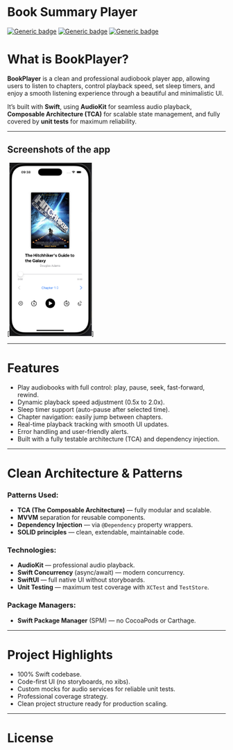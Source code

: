 # Book Summary Player

[![Generic badge](https://img.shields.io/badge/BookPlayer-v.1.0.0-brightgreen.svg)](https://shields.io/)
[![Generic badge](https://img.shields.io/badge/OS-iOS-brightgreen.svg)](https://shields.io/)
[![Generic badge](https://img.shields.io/badge/Language-Swift-orange)](https://shields.io/)

# What is BookPlayer?
**BookPlayer** is a clean and professional audiobook player app, allowing users to listen to chapters, control playback speed, set sleep timers, and enjoy a smooth listening experience through a beautiful and minimalistic UI.

It’s built with **Swift**, using **AudioKit** for seamless audio playback, **Composable Architecture (TCA)** for scalable state management, and fully covered by **unit tests** for maximum reliability.

---

## Screenshots of the app
[<img src=https://github.com/serhiibets/BookSummaryPlayer/blob/main/documentation/screenshots/app_image.png height=400>]

---

# Features
- Play audiobooks with full control: play, pause, seek, fast-forward, rewind.
- Dynamic playback speed adjustment (0.5x to 2.0x).
- Sleep timer support (auto-pause after selected time).
- Chapter navigation: easily jump between chapters.
- Real-time playback tracking with smooth UI updates.
- Error handling and user-friendly alerts.
- Built with a fully testable architecture (TCA) and dependency injection.

---

# Clean Architecture & Patterns
### Patterns Used:
- **TCA (The Composable Architecture)** — fully modular and scalable.
- **MVVM** separation for reusable components.
- **Dependency Injection** — via `@Dependency` property wrappers.
- **SOLID principles** — clean, extendable, maintainable code.

### Technologies:
- **AudioKit** — professional audio playback.
- **Swift Concurrency** (async/await) — modern concurrency.
- **SwiftUI** — full native UI without storyboards.
- **Unit Testing** — maximum test coverage with `XCTest` and `TestStore`.

### Package Managers:
- **Swift Package Manager** (SPM) — no CocoaPods or Carthage.

---

# Project Highlights
- 100% Swift codebase.
- Code-first UI (no storyboards, no xibs).
- Custom mocks for audio services for reliable unit tests.
- Professional coverage strategy.
- Clean project structure ready for production scaling.

---

# License
